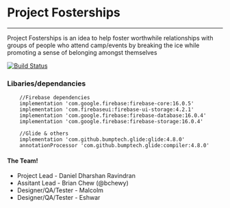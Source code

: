 # Project Fosterships
---
Project Fosterships is an idea to help foster worthwhile relationships with groups of people who attend camp/events by breaking the ice while promoting a sense of belonging amongst themselves

[![Build Status](https://travis-ci.org/bchewy/Project-Fosterships.svg?branch=master)](https://travis-ci.org/bchewy/Project-Fosterships)
### Libaries/dependancies
```
    //Firebase dependencies
    implementation 'com.google.firebase:firebase-core:16.0.5'
    implementation 'com.firebaseui:firebase-ui-storage:4.2.1'
    implementation 'com.google.firebase:firebase-database:16.0.4'
    implementation 'com.google.firebase:firebase-storage:16.0.4'

    //Glide & others
    implementation 'com.github.bumptech.glide:glide:4.8.0'
    annotationProcessor 'com.github.bumptech.glide:compiler:4.8.0'
```

#### The Team!
* Project Lead - Daniel Dharshan Ravindran
* Assitant Lead - Brian Chew (@bchewy)
* Designer/QA/Tester - Malcolm
* Designer/QA/Tester - Eshwar
